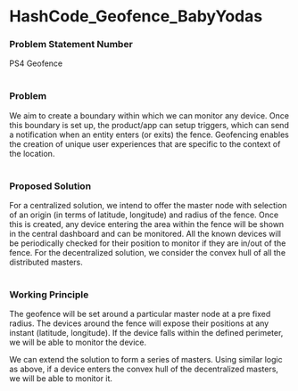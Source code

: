 # HashCode_Geofence_BabyYodas

### Problem Statement Number 
PS4 Geofence
<br>
<br>

### Problem
We aim to create a boundary within which we can monitor any device. Once this boundary is set up, the
product/app can setup triggers, which can send a notification when an entity enters (or exits) the fence.
Geofencing enables the creation of unique user experiences that are specific to the context of the
location.
<br>
<br>

### Proposed Solution
For a centralized solution, we intend to offer the master node with selection of an origin (in terms of
latitude, longitude) and radius of the fence. Once this is created, any device entering the area within the
fence will be shown in the central dashboard and can be monitored. All the known devices will be
periodically checked for their position to monitor if they are in/out of the fence.
For the decentralized solution, we consider the convex hull of all the distributed masters.
<br>
<br>


### Working Principle
The geofence will be set around a particular master node at a pre fixed radius.
The devices around the fence will expose their positions at any instant (latitude,
longitude). If the device falls within the defined perimeter, we will be able to
monitor the device.

We can extend the solution to form a series of masters. Using similar logic as
above, if a device enters the convex hull of the decentralized masters, we will be
able to monitor it.
